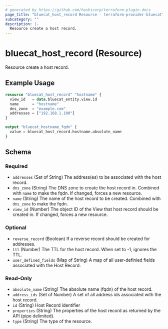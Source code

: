 ```yaml
---
# generated by https://github.com/hashicorp/terraform-plugin-docs
page_title: "bluecat_host_record Resource - terraform-provider-bluecat"
subcategory: ""
description: |-
  Resource create a host record.
---
```


# bluecat_host_record (Resource)

Resource create a host record.

## Example Usage

```terraform
resource "bluecat_host_record" "hostname" {
  view_id   = data.bluecat_entity.view.id
  name      = "hostname"
  dns_zone  = "example.com"
  addresses = ["192.168.1.100"]
}

output "bluecat_hostname_fqdn" {
  value = bluecat_host_record.hostname.absolute_name
}
```

<!-- schema generated by tfplugindocs -->
## Schema

### Required

- `addresses` (Set of String) The address(es) to be associated with the host record.
- `dns_zone` (String) The DNS zone to create the host record in. Combined with `name` to make the fqdn.  If changed, forces a new resource.
- `name` (String) The name of the host record to be created. Combined with `dns_zone` to make the fqdn.
- `view_id` (Number) The object ID of the View that host record should be created in. If changed, forces a new resource.

### Optional

- `reverse_record` (Boolean) If a reverse record should be created for addresses.
- `ttl` (Number) The TTL for the host record.  When set to -1, ignores the TTL.
- `user_defined_fields` (Map of String) A map of all user-definied fields associated with the Host Record.

### Read-Only

- `absolute_name` (String) The absolute name (fqdn) of the host record.
- `address_ids` (Set of Number) A set of all address ids associated with the host record.
- `id` (String) Host Record identifier
- `properties` (String) The properties of the host record as returned by the API (pipe delimited).
- `type` (String) The type of the resource.

